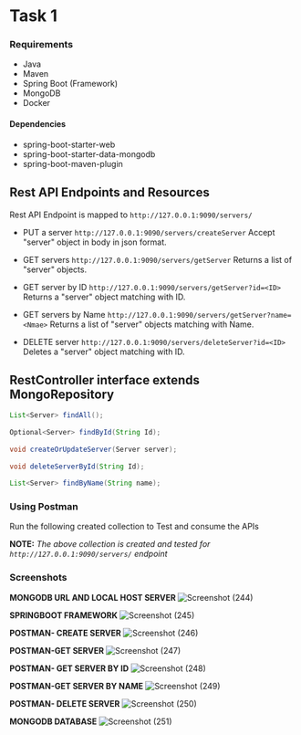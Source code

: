 # Task 1

### Requirements

- Java
- Maven
- Spring Boot (Framework)
- MongoDB
- Docker

#### Dependencies

- spring-boot-starter-web
- spring-boot-starter-data-mongodb
- spring-boot-maven-plugin



## Rest  API Endpoints and Resources
Rest API Endpoint is mapped to `http://127.0.0.1:9090/servers/`

- PUT a server	`http://127.0.0.1:9090/servers/createServer`
Accept "server" object in body in json format.

- GET servers	`http://127.0.0.1:9090/servers/getServer`
Returns a list of "server" objects.

- GET server	by ID	`http://127.0.0.1:9090/servers/getServer?id=<ID>`
Returns a  "server" object matching with ID.

- GET servers	by Name	`http://127.0.0.1:9090/servers/getServer?name=<Nmae>`
Returns a list of "server" objects matching with Name.

- DELETE server	`http://127.0.0.1:9090/servers/deleteServer?id=<ID>`
Deletes a  "server" object matching with ID.

## RestController interface extends MongoRepository

```java
List<Server> findAll();
    
Optional<Server> findById(String Id);
    
void createOrUpdateServer(Server server);
    
void deleteServerById(String Id);
    
List<Server> findByName(String name);
```

### Using Postman

Run the following created collection to Test and consume the APIs

**NOTE:** *The above collection is created and tested for `http://127.0.0.1:9090/servers/` endpoint*

### Screenshots
**MONGODB URL AND LOCAL HOST SERVER**
![Screenshot (244)](https://github.com/ishikaBharti/Kaiburr/assets/126614251/16cf23fa-939e-4c75-8dd8-e5238e39aa8a)

**SPRINGBOOT FRAMEWORK**
![Screenshot (245)](https://github.com/ishikaBharti/Kaiburr/assets/126614251/2c5ad109-9592-4768-acd3-ab1f995e7dff)

**POSTMAN- CREATE SERVER**
![Screenshot (246)](https://github.com/ishikaBharti/Kaiburr/assets/126614251/74410f67-9f31-4b7d-8fe1-341008a49e04)

**POSTMAN-GET SERVER**
![Screenshot (247)](https://github.com/ishikaBharti/Kaiburr/assets/126614251/ebc8d47c-9cce-4eef-803d-e8f4c0617ca1)

**POSTMAN- GET SERVER BY ID**
![Screenshot (248)](https://github.com/ishikaBharti/Kaiburr/assets/126614251/dd0dc94a-ecfc-495a-8160-197b75356f4e)

**POSTMAN-GET SERVER BY NAME**
![Screenshot (249)](https://github.com/ishikaBharti/Kaiburr/assets/126614251/b2cf7101-90c7-4419-be44-66ddd70f514c)

**POSTMAN- DELETE SERVER**
![Screenshot (250)](https://github.com/ishikaBharti/Kaiburr/assets/126614251/8ecb4f08-337a-4d9f-8b98-3c92d2ca5227)

**MONGODB DATABASE**
![Screenshot (251)](https://github.com/ishikaBharti/Kaiburr/assets/126614251/5f78ff38-87ad-4b1a-a972-94b4828cdded)










